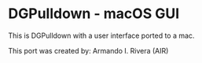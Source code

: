 # DGPulldown - macOS GUI #

This is DGPulldown with a user interface ported to a mac.

This port was created by: Armando I. Rivera (AIR)